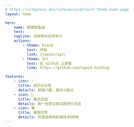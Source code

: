 ```yaml
---
# https://vitepress.dev/reference/default-theme-home-page
layout: home

hero:
    name: 麻辣鱿鱼徐
    text:
    tagline: 没啥特点仅供学习
    actions:
        - theme: brand
          text: 开始
          link: /javascript/
        - theme: alt
          text: 在 Github 上查看
          link: https://github.com/squid-Xu/blog

features:
    - icon: ⚡️
      title: 知识点分享
      details: 前端八股，踩坑小贴士
    - icon: 🖖
      title: 面试总结
      details: 刷一些常见面试题进行总结
    - icon: 🛠️
      title: 案例分享
      details: 开源简单的前端技术DEMO
---
```

